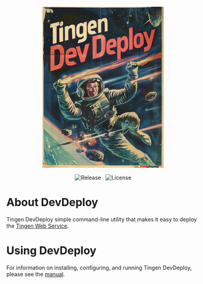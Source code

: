 <!-- u250611 -->

<div align="center">

  ![logo](./.github/image/logo/tngndvdp-320x420.png)

  ![Release](https://img.shields.io/badge/version-2.2-teal)&nbsp;&nbsp;
  ![License](https://img.shields.io/badge/license-apache-blue)
 
</div>

# About DevDeploy

Tingen DevDeploy simple command-line utility that makes it easy to deploy the [Tingen Web Service](https://github.com/spectrum-health-systems/tingen-web-service).

# Using DevDeploy

For information on installing, configuring, and running Tingen DevDeploy, please see the [manual](https://github.com/spectrum-health-systems/tingen-documentation/tree/main/manuals/tngndvdp).